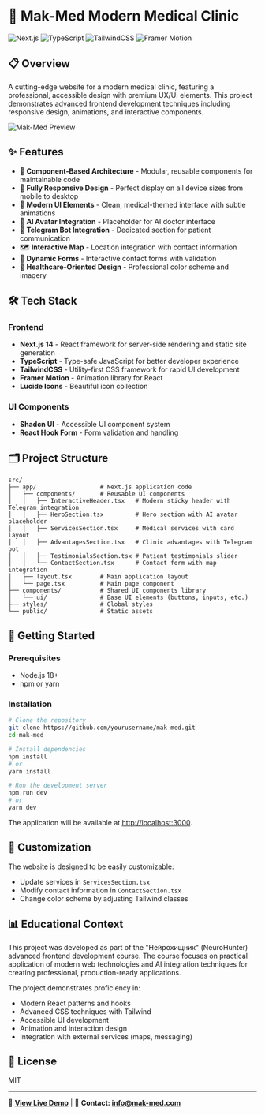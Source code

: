 # 🏥 Mak-Med Modern Medical Clinic

![Next.js](https://img.shields.io/badge/Next.js-14-black?style=for-the-badge&logo=next.js)
![TypeScript](https://img.shields.io/badge/TypeScript-5.0-blue?style=for-the-badge&logo=typescript)
![TailwindCSS](https://img.shields.io/badge/TailwindCSS-3.0-38B2AC?style=for-the-badge&logo=tailwind-css)
![Framer Motion](https://img.shields.io/badge/Framer_Motion-10.0-9146FF?style=for-the-badge&logo=framer)

## 📋 Overview

A cutting-edge website for a modern medical clinic, featuring a professional, accessible design with premium UX/UI elements. This project demonstrates advanced frontend development techniques including responsive design, animations, and interactive components.

![Mak-Med Preview](https://via.placeholder.com/800x400?text=Mak-Med+Preview)

## ✨ Features

- 🧩 **Component-Based Architecture** - Modular, reusable components for maintainable code
- 📱 **Fully Responsive Design** - Perfect display on all device sizes from mobile to desktop
- 🌈 **Modern UI Elements** - Clean, medical-themed interface with subtle animations
- 🤖 **AI Avatar Integration** - Placeholder for AI doctor interface
- 📲 **Telegram Bot Integration** - Dedicated section for patient communication
- 🗺️ **Interactive Map** - Location integration with contact information
- 📝 **Dynamic Forms** - Interactive contact forms with validation
- 🎨 **Healthcare-Oriented Design** - Professional color scheme and imagery

## 🛠️ Tech Stack

### Frontend
- **Next.js 14** - React framework for server-side rendering and static site generation
- **TypeScript** - Type-safe JavaScript for better developer experience
- **TailwindCSS** - Utility-first CSS framework for rapid UI development
- **Framer Motion** - Animation library for React
- **Lucide Icons** - Beautiful icon collection

### UI Components
- **Shadcn UI** - Accessible UI component system
- **React Hook Form** - Form validation and handling

## 🗂️ Project Structure

```
src/
├── app/                  # Next.js application code
│   ├── components/       # Reusable UI components
│   │   ├── InteractiveHeader.tsx   # Modern sticky header with Telegram integration
│   │   ├── HeroSection.tsx         # Hero section with AI avatar placeholder 
│   │   ├── ServicesSection.tsx     # Medical services with card layout
│   │   ├── AdvantagesSection.tsx   # Clinic advantages with Telegram bot
│   │   ├── TestimonialsSection.tsx # Patient testimonials slider
│   │   └── ContactSection.tsx      # Contact form with map integration
│   ├── layout.tsx        # Main application layout
│   └── page.tsx          # Main page component
├── components/           # Shared UI components library
│   └── ui/               # Base UI elements (buttons, inputs, etc.)
├── styles/               # Global styles
└── public/               # Static assets
```

## 🚀 Getting Started

### Prerequisites

- Node.js 18+ 
- npm or yarn

### Installation

```bash
# Clone the repository
git clone https://github.com/yourusername/mak-med.git
cd mak-med

# Install dependencies
npm install
# or
yarn install

# Run the development server
npm run dev
# or
yarn dev
```

The application will be available at [http://localhost:3000](http://localhost:3000).

## 🔧 Customization

The website is designed to be easily customizable:

- Update services in `ServicesSection.tsx`
- Modify contact information in `ContactSection.tsx`
- Change color scheme by adjusting Tailwind classes

## 📊 Educational Context

This project was developed as part of the "Нейрохищник" (NeuroHunter) advanced frontend development course. The course focuses on practical application of modern web technologies and AI integration techniques for creating professional, production-ready applications.

The project demonstrates proficiency in:

- Modern React patterns and hooks
- Advanced CSS techniques with Tailwind
- Accessible UI development
- Animation and interaction design
- Integration with external services (maps, messaging)

## 📝 License

MIT

---

🔗 **[View Live Demo](https://studio-ecru-ten.vercel.app/)** | 📧 **Contact: [info@mak-med.com](mailto:info@mak-med.com)**
